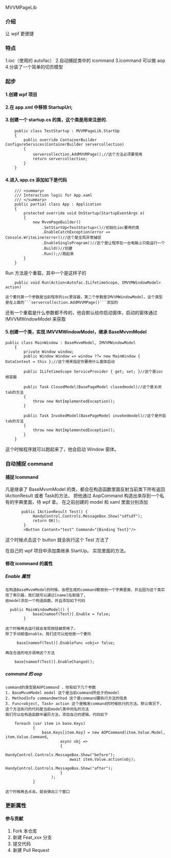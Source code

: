 MVVMPageLib

### 介绍

让 wpf 更便捷

### 特点

1.ioc（使用的 autofac） 2.自动捕捉类中的 icommand
3.icommand 可以做 aop 4.分装了一个简单的切页模型

### 起步

#### 1.创建 wpf 项目

#### 2.在 app.xml 中移除 StartupUri;

#### 3.创建一个 startup.cs 的类，这个类是用来注册的.

```
    public class TestStartup : MVVMPageLib.StartUp
    {
        public override ContainerBuilder ConfigureServices(ContainerBuilder servercollection)
        {
            servercollection.AddMVVMPage();//这个方法必须要使用
            return servercollection;
        }
    }
```

#### 4.进入 app.cs 添加如下是代码

```
    /// <summary>
    /// Interaction logic for App.xaml
    /// </summary>
    public partial class App : Application
    {
        protected override void OnStartup(StartupEventArgs e)
        {
            new MvvmPageBuilder()
                .SetStartUp<TestStartup>()//初始化ioc要用的类
                .EnableCatchException(error => Console.WriteLine(error))//这个是全局异常捕捉
                .EnableSingleProgram()//这个是让程序在一台电脑上只能运行一个
                .Build()//创建
                .Run();//跑起来
        }
    }

```

Run 方法是个重载，其中一个是这样子的

```
    public void Run(Action<Autofac.ILifetimeScope, IMVVMWindowModel> action)
```

    这个委托第一个参数是当前程序的ioc更容器，第二个参数是IMVVMWindowModel，这个类型是在上面的```servercollection.AddMVVMPage()```添加的

还有一个重载是什么参数都不传的，他会默认给你启动窗体，启动的窗体通过 IMVVMWindowModel 来获取

#### 5.创建一个类，实现 IMVVMWindowModel，继承 BaseMvvmModel

```
public class MainWindow : BaseMvvmModel, IMVVMWindowModel
    {
        private Window window;
        public Window Window => window ??= new MainWindow { DataContext = this };//这个用来指定你要用什么窗体启动

        public ILifetimeScope ServiceProvider { get; set; }//这个是ioc根容器

        public Task ClosedModel(BasePageModel closedmodel)//这个是关闭tab的方法
        {
            throw new NotImplementedException();
        }

        public Task InvokedModel(BasePageModel invokedmodel)//这个是开启tab的方法
        {
            throw new NotImplementedException();
        }
    }
```

这个时候程序就可以跑起来了，他会启动 Window 窗体。

### 自动捕捉 command

#### 捕捉 Icommand

凡是继承了 BaseMvvmModel 的类，都会在构造函数里面反射当前类下所有返回 IActionResult 或者 Task<IActionResult>的方法，
把他通过 AopCommand 构造出来存到一个私有的字典里面，待 wpf 拿。
在之前创建的 model 和 xaml 里面分别添加

```
       public IActionResult Test() {
            HandyControl.Controls.MessageBox.Show("sdfsdf");
            return OK();
        }
        <Button Content="test" Command="{Binding Test}"/>
```

这个时候点击这个 button 就会执行这个 Test 方法了

在自己的 wpf 项目中添加类继承 StartUp。
实现里面的方法。

#### 修改 icommand 的属性

##### Enable 属性

    在构造BaseMvvmModel的时候，会把生成的command都放到一个字典里面，并且因为这个类实现了索引器，我们就可以通过[name]在取值了,
    给model添加一个构造函数，并且添加如下代码

```
  public MainWindowModel() {
            base[nameof(Test)].Enable = false;
        }
```

    这个时候再去运行就会发现按钮被禁用了。
    除了手动赋值enable，我们还可以给他放一个委托

```
     base[nameof(Test)].Enablefunc =obj=> false;
```

    再在合适的地方调用这个方法

```
    base[nameof(Test)].EnableChanged();
```

##### command 的 aop

    command的类型是AOPCommand ，他有如下几个参数
    1. BaseMvvmModel model 这个是当前command所处于的model
    2. MethodInfo commandmethod 这个是command要执行方法的信息
    3. Func<object, Task> action 这个是触发command的时候执行的方法。默认情况下，这个方法执行的代码是当前model类中同名的方法
    我们可以在构造函数中遍历方法，添加自己的逻辑，代码如下

```
    foreach (var item in base.Keys)
            {
                base.Keys[item.Key] = new AOPCommand(item.Value.Model, item.Value.Command,
                        async obj =>
                        {
                            HandyControl.Controls.MessageBox.Show("before");
                            await item.Value.action(obj);
                            HandyControl.Controls.MessageBox.Show("after");
                        }
                    );
            }
```

    这个时候再去点击。就会弹出三个窗口

### 更新属性

#### 参与贡献

1. Fork 本仓库
2. 新建 Feat_xxx 分支
3. 提交代码
4. 新建 Pull Request
